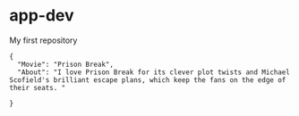 # app-dev
My first repository
```
{
  "Movie": "Prison Break",
  "About": "I love Prison Break for its clever plot twists and Michael Scofield's brilliant escape plans, which keep the fans on the edge of their seats. "
  
}
```

